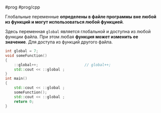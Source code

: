 #prog #prog/cpp 

Глобальные переменные **определены в файле программы вне любой из функций и могут использоваться любой функцией**. 

Здесь переменная `global` является глобальной и доступна из любой функции файла. При этом любая **функция может изменить ее значение**.
Для доступа из функций другого файла.

```c++
int global = 7;
void someFunction()
{
	::global++;                     // global++;
	std::cout << ::global ;
}
int main()
{
	std::cout << ::global ;
	someFunction();
	std::cout << ::global ;
	return 0;
}
```

